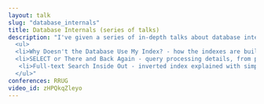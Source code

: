 ```yaml
---
layout: talk
slug: "database_internals"
title: Database Internals (series of talks)
description: "I've given a series of in-depth talks about database internals at Rzeszów Ruby User Group meetups:
  <ul>
  <li>Why Doesn't the Database Use My Index? - how the indexes are built, and how to use them efficiently</li>
  <li>SELECT or There and Back Again - query processing details, from parsing down to storage and back to the client</li>
   <li>Full-text Search Inside Out - inverted index explained with simple implementation in Ruby as an illustration</li>
  </ul>"
conferences: RRUG
video_id: zHPQkqZleyo
---
```

